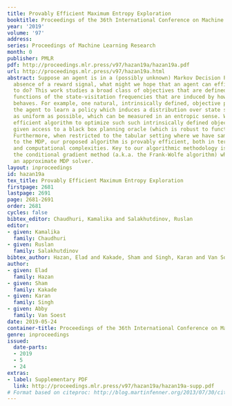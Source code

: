 ```yaml
---
title: Provably Efficient Maximum Entropy Exploration
booktitle: Proceedings of the 36th International Conference on Machine Learning
year: '2019'
volume: '97'
address: 
series: Proceedings of Machine Learning Research
month: 0
publisher: PMLR
pdf: http://proceedings.mlr.press/v97/hazan19a/hazan19a.pdf
url: http://proceedings.mlr.press/v97/hazan19a.html
abstract: Suppose an agent is in a (possibly unknown) Markov Decision Process in the
  absence of a reward signal, what might we hope that an agent can efficiently learn
  to do? This work studies a broad class of objectives that are defined solely as
  functions of the state-visitation frequencies that are induced by how the agent
  behaves. For example, one natural, intrinsically defined, objective problem is for
  the agent to learn a policy which induces a distribution over state space that is
  as uniform as possible, which can be measured in an entropic sense. We provide an
  efficient algorithm to optimize such such intrinsically defined objectives, when
  given access to a black box planning oracle (which is robust to function approximation).
  Furthermore, when restricted to the tabular setting where we have sample based access
  to the MDP, our proposed algorithm is provably efficient, both in terms of its sample
  and computational complexities. Key to our algorithmic methodology is utilizing
  the conditional gradient method (a.k.a. the Frank-Wolfe algorithm) which utilizes
  an approximate MDP solver.
layout: inproceedings
id: hazan19a
tex_title: Provably Efficient Maximum Entropy Exploration
firstpage: 2681
lastpage: 2691
page: 2681-2691
order: 2681
cycles: false
bibtex_editor: Chaudhuri, Kamalika and Salakhutdinov, Ruslan
editor:
- given: Kamalika
  family: Chaudhuri
- given: Ruslan
  family: Salakhutdinov
bibtex_author: Hazan, Elad and Kakade, Sham and Singh, Karan and Van Soest, Abby
author:
- given: Elad
  family: Hazan
- given: Sham
  family: Kakade
- given: Karan
  family: Singh
- given: Abby
  family: Van Soest
date: 2019-05-24
container-title: Proceedings of the 36th International Conference on Machine Learning
genre: inproceedings
issued:
  date-parts:
  - 2019
  - 5
  - 24
extras:
- label: Supplementary PDF
  link: http://proceedings.mlr.press/v97/hazan19a/hazan19a-supp.pdf
# Format based on citeproc: http://blog.martinfenner.org/2013/07/30/citeproc-yaml-for-bibliographies/
---
```

